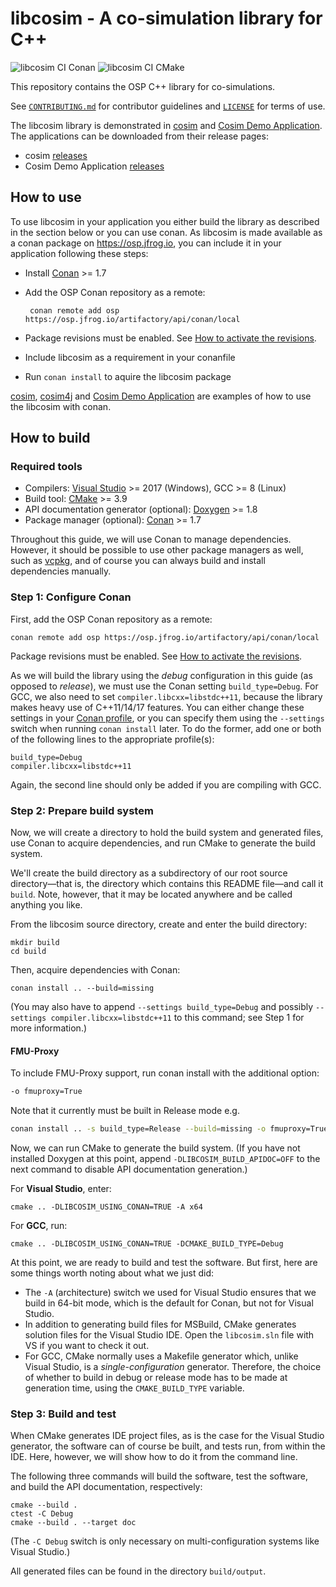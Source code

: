 libcosim - A co-simulation library for C++
==========================================
![libcosim CI Conan](https://github.com/open-simulation-platform/libcosim/workflows/libcosim%20CI%20Conan/badge.svg)
![libcosim CI CMake](https://github.com/open-simulation-platform/libcosim/workflows/libcosim%20CI%20CMake/badge.svg)

This repository contains the OSP C++ library for co-simulations.
 
See [`CONTRIBUTING.md`] for contributor guidelines and [`LICENSE`] for
terms of use.

The libcosim library is demonstrated in [cosim] and [Cosim Demo Application].
The applications can be downloaded from their release pages: 
- cosim [releases](https://github.com/open-simulation-platform/cosim-cli/releases)
- Cosim Demo Application [releases](https://github.com/open-simulation-platform/cosim-demo-app/releases)  
 
How to use
------------
To use libcosim in your application you either build the library as described 
in the section below or you can use conan. As libcosim is made available as a 
conan package on https://osp.jfrog.io, you can include it in your application
following these steps:

* Install [Conan] >= 1.7
* Add the OSP Conan repository as a remote: 

       conan remote add osp https://osp.jfrog.io/artifactory/api/conan/local
* Package revisions must be enabled. See [How to activate the revisions].
* Include libcosim as a requirement in your conanfile 
* Run `conan install` to aquire the libcosim package

[cosim], [cosim4j] and [Cosim Demo Application] are examples of how to use the libcosim with conan.

How to build
------------

### Required tools

  * Compilers: [Visual Studio] >= 2017 (Windows), GCC >= 8 (Linux)
  * Build tool: [CMake] >= 3.9
  * API documentation generator (optional): [Doxygen] >= 1.8
  * Package manager (optional): [Conan] >= 1.7

Throughout this guide, we will use Conan to manage dependencies.  However, it
should be possible to use other package managers as well, such as [vcpkg], and
of course you can always build and install dependencies manually.

### Step 1: Configure Conan

First, add the OSP Conan repository as a remote:

    conan remote add osp https://osp.jfrog.io/artifactory/api/conan/local

Package revisions must be enabled. See [How to activate the revisions].

As we will build the library using the *debug* configuration in this guide (as
opposed to *release*), we must use the Conan setting `build_type=Debug`.  For
GCC, we also need to set `compiler.libcxx=libstdc++11`, because the library
makes heavy use of C++11/14/17 features.  You can either change these settings
in your [Conan profile], or you can specify them using the `--settings` switch
when running `conan install` later. To do the former, add one or both of the
following lines to the appropriate profile(s):

    build_type=Debug
    compiler.libcxx=libstdc++11

Again, the second line should only be added if you are compiling with GCC.


### Step 2: Prepare build system

Now, we will create a directory to hold the build system and generated files,
use Conan to acquire dependencies, and run CMake to generate the build system.

We'll create the build directory as a subdirectory of our root source
directory—that is, the directory which contains this README file—and call it
`build`.  Note, however, that it may be located anywhere and be called anything
you like.

From the libcosim source directory, create and enter the build directory:

    mkdir build
    cd build

Then, acquire dependencies with Conan:

    conan install .. --build=missing

(You may also have to append `--settings build_type=Debug` and possibly
`--settings compiler.libcxx=libstdc++11` to this command; see Step 1 for more
information.)

#### FMU-Proxy
To include FMU-Proxy support, run conan install with the additional option:
```bash
-o fmuproxy=True
```
Note that it currently must be built in Release mode e.g.
```bash
conan install .. -s build_type=Release --build=missing -o fmuproxy=True
```

Now, we can run CMake to generate the build system.  (If you have not installed
Doxygen at this point, append `-DLIBCOSIM_BUILD_APIDOC=OFF` to the next command
to disable API documentation generation.)

For **Visual Studio**, enter:

    cmake .. -DLIBCOSIM_USING_CONAN=TRUE -A x64

For **GCC**, run:

    cmake .. -DLIBCOSIM_USING_CONAN=TRUE -DCMAKE_BUILD_TYPE=Debug

At this point, we are ready to build and test the software.  But first, here are
some things worth noting about what we just did:

  * The `-A` (architecture) switch we used for Visual Studio ensures that we build
    in 64-bit mode, which is the default for Conan, but not for Visual Studio.
  * In addition to generating build files for MSBuild, CMake generates solution
    files for the Visual Studio IDE.  Open the `libcosim.sln` file with VS if you
    want to check it out.
  * For GCC, CMake normally uses a Makefile generator which, unlike Visual
    Studio, is a *single-configuration* generator.  Therefore, the choice of
    whether to build in debug or release mode has to be made at generation time,
    using the `CMAKE_BUILD_TYPE` variable.

### Step 3: Build and test

When CMake generates IDE project files, as is the case for the Visual Studio
generator, the software can of course be built, and tests run, from within the
IDE.  Here, however, we will show how to do it from the command line.

The following three commands will build the software, test the software, and
build the API documentation, respectively:

    cmake --build .
    ctest -C Debug
    cmake --build . --target doc

(The `-C Debug` switch is only necessary on multi-configuration systems like
Visual Studio.)

All generated files can be found in the directory `build/output`.


[`CONTRIBUTING.md`]: ./CONTRIBUTING.md
[`LICENSE`]: ./LICENSE
[Visual Studio]: https://visualstudio.microsoft.com
[CMake]: https://cmake.org
[Doxygen]: http://www.doxygen.org
[Conan]: https://conan.io
[vcpkg]: https://github.com/Microsoft/vcpkg
[Conan profile]: https://docs.conan.io/en/latest/using_packages/using_profiles.html
[cosim]: https://github.com/open-simulation-platform/cosim-cli/blob/master/conanfile.txt
[Cosim Demo Application]: https://github.com/open-simulation-platform/cosim-demo-app/blob/master/conanfile.txt
[cosim4j]: https://github.com/open-simulation-platform/cosim4j/blob/master/cosim4j-native/conanfile.txt
[How to activate the revisions]:https://docs.conan.io/en/latest/versioning/revisions.html?highlight=revisions#how-to-activate-the-revisions